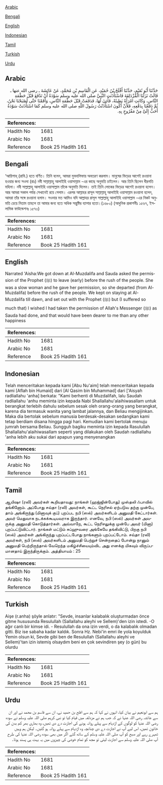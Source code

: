 [Arabic](#arabic)

[Bengali](#bengali)

[English](#english)

[Indonesian](#indonesian)

[Tamil](#tamil)

[Turkish](#turkish)

[Urdu](#urdu)

## Arabic


<div dir="rtl" lang="ar" style={{fontSize:'larger',backgroundColor:'#f8f9fa',padding:20}}>
حَدَّثَنَا أَبُو نُعَيْمٍ، حَدَّثَنَا أَفْلَحُ بْنُ حُمَيْدٍ، عَنِ الْقَاسِمِ بْنِ مُحَمَّدٍ، عَنْ عَائِشَةَ ـ رضى الله عنها ـ قَالَتْ نَزَلْنَا الْمُزْدَلِفَةَ فَاسْتَأْذَنَتِ النَّبِيَّ صلى الله عليه وسلم سَوْدَةُ أَنْ تَدْفَعَ قَبْلَ حَطْمَةِ النَّاسِ، وَكَانَتِ امْرَأَةً بَطِيئَةً، فَأَذِنَ لَهَا، فَدَفَعَتْ قَبْلَ حَطْمَةِ النَّاسِ، وَأَقَمْنَا حَتَّى أَصْبَحْنَا نَحْنُ، ثُمَّ دَفَعْنَا بِدَفْعِهِ، فَلأَنْ أَكُونَ اسْتَأْذَنْتُ رَسُولَ اللَّهِ صلى الله عليه وسلم كَمَا اسْتَأْذَنَتْ سَوْدَةُ أَحَبُّ إِلَىَّ مِنْ مَفْرُوحٍ بِهِ‏.‏
</div>
<div style={{backgroundColor:'#f8f9fa',padding:20, marginBottom: 10}}><table> <thead> <tr> <th>References:</th> <th></th> </tr> </thead> <tbody><tr><td>Hadith No</td><td>1681</td></tr><tr><td>Arabic No</td><td>1681</td></tr><tr><td>Reference</td><td>Book 25 Hadith 161</td></tr></tbody></table></div>

## Bengali


<div dir="ltr" lang="bn" style={{fontSize:'larger',backgroundColor:'#f8f9fa',padding:20}}>
‘আয়িশাহ্ (রাযি.) হতে বর্ণিত। তিনি বলেন, আমরা মুযদালিফায় অবতরণ করলাম। মানুষের ভিড়ের আগেই রওয়ানা হওয়ার জন্য সওদা (রাঃ) নবী সাল্লাল্লাহু আলাইহি ওয়াসাল্লাম -এর কাছে অনুমতি চাইলেন। আর তিনি ছিলেন ধীরগতি মহিলা। নবী সাল্লাল্লাহু আলাইহি ওয়াসাল্লাম তাঁকে অনুমতি দিলেন। তাই তিনি লোকের ভিড়ের আগেই রওয়ানা হলেন। আর আমরা সকাল পর্যন্ত সেখানেই রয়ে গেলাম। এরপর আল্লাহর রাসূল সাল্লাল্লাহু আলাইহি ওয়াসাল্লাম রওয়ানা হলেন, আমরা তাঁর সঙ্গে রওয়ানা হলাম। সওদার মত আমিও যদি আল্লাহর রাসূল সাল্লাল্লাহু আলাইহি ওয়াসাল্লাম -এর নিকট অনুমতি চেয়ে নিতাম তাহলে তা আমার জন্য হতে অধিক সন্তুষ্টির ব্যাপার হতো।(১৬৮০) (আধুনিক প্রকাশনীঃ ১৫৬৭, ইসলামিক ফাউন্ডেশনঃ ১৫৭৩)
</div>
<div style={{backgroundColor:'#f8f9fa',padding:20, marginBottom: 10}}><table> <thead> <tr> <th>References:</th> <th></th> </tr> </thead> <tbody><tr><td>Hadith No</td><td>1681</td></tr><tr><td>Arabic No</td><td>1681</td></tr><tr><td>Reference</td><td>Book 25 Hadith 161</td></tr></tbody></table></div>

## English


<div dir="ltr" lang="en" style={{fontSize:'larger',backgroundColor:'#f8f9fa',padding:20}}>
Narrated 'Aisha:We got down at Al-Muzdalifa and Sauda asked the permission of the Prophet (ﷺ) to leave (early) before the rush of the people. She was a slow woman and he gave her permission, so she departed (from Al- Muzdalifa) before the rush of the people. We kept on staying at Al-Muzdalifa till dawn, and set out with the Prophet (ﷺ) but (I suffered so much that) I wished I had taken the permission of Allah's Messenger (ﷺ) as Sauda had done, and that would have been dearer to me than any other happiness
</div>
<div style={{backgroundColor:'#f8f9fa',padding:20, marginBottom: 10}}><table> <thead> <tr> <th>References:</th> <th></th> </tr> </thead> <tbody><tr><td>Hadith No</td><td>1681</td></tr><tr><td>Arabic No</td><td>1681</td></tr><tr><td>Reference</td><td>Book 25 Hadith 161</td></tr></tbody></table></div>

## Indonesian


<div dir="ltr" lang="id" style={{fontSize:'larger',backgroundColor:'#f8f9fa',padding:20}}>
Telah menceritakan kepada kami [Abu Nu'aim] telah menceritakan kepada kami [Aflah bin Humaid] dari [Al Qasim bin Muhammad] dari ['Aisyah radliallahu 'anha] berkata: "Kami berhenti di Muzdalifah, lalu Saudah radliallahu 'anhu meminta izin kepada Nabi Shallallahu'alaihiwasallam untuk berangkat terlebih dahulu sebelum sesak oleh orang-orang yang berangkat, karena dia termasuk wanita yang lambat jalannya, dan Beliau mengijinkan. Maka dia bertolak sebelum manusia berdesak-desakan sedangkan kami tetap berdiam disana hingga pagi hari. Kemudian kami bertolak menuju jumrah bersama Beliau. Sungguh bagiku meminta izin kepada Rasulullah Shallallahu'alaihiwasallam seperti yang dilakukan oleh Saudah radliallahu 'anha lebih aku sukai dari apapun yang menyenangkan
</div>
<div style={{backgroundColor:'#f8f9fa',padding:20, marginBottom: 10}}><table> <thead> <tr> <th>References:</th> <th></th> </tr> </thead> <tbody><tr><td>Hadith No</td><td>1681</td></tr><tr><td>Arabic No</td><td>1681</td></tr><tr><td>Reference</td><td>Book 25 Hadith 161</td></tr></tbody></table></div>

## Tamil


<div dir="ltr" lang="ta" style={{fontSize:'larger',backgroundColor:'#f8f9fa',padding:20}}>
ஆயிஷா (ரலி) அவர்கள் கூறியதாவது: நாங்கள் (ஹஜ்ஜின்போது) முஸ்தலி ஃபாவில் தங்கினோம். அப்போது சவ்தா (ரலி) அவர்கள், கூட்ட நெரிசல் ஏற்படுவ தற்கு முன்பே, தாம் அங்கிருந்து (மினாவுக் குப்) புறப்பட நபி (ஸல்) அவர்களிடம் அனுமதி கேட்டார்கள். அவர் மெதுவாக நடக்கக்கூடியவராக இருந்தார். எனவே, நபி (ஸல்) அவர்கள் அவருக்கு அனுமதி கொடுத்தார்கள். அவ்வாறே, கூட்ட நெரிசலுக்கு முன்பே அவர் (மினா) புறப்பட்டுவிட்டார். நாங்கள் மட்டும் சுப்ஹுவரை அங்கேயே தங்கிவிட்டு, பிறகு நபி (ஸல்) அவர்கள் அங்கிருந்து புறப்பட்டபோது நாங்களும் புறப்பட்டோம். சவ்தா (ரலி) அவர்கள், நபி (ஸல்) அவர்களிடம் அனுமதி பெற்றுச் சென்றதைப் போன்று நானும் அனுமதி பெற்றிருந்தால் வேறெந்த மகிழ்ச்சியையும்விட அது எனக்கு மிகவும் விருப்பமானதாய் இருந்திருக்கும். அத்தியாயம் : 25
</div>
<div style={{backgroundColor:'#f8f9fa',padding:20, marginBottom: 10}}><table> <thead> <tr> <th>References:</th> <th></th> </tr> </thead> <tbody><tr><td>Hadith No</td><td>1681</td></tr><tr><td>Arabic No</td><td>1681</td></tr><tr><td>Reference</td><td>Book 25 Hadith 161</td></tr></tbody></table></div>

## Turkish


<div dir="ltr" lang="tr" style={{fontSize:'larger',backgroundColor:'#f8f9fa',padding:20}}>
Aişe (r.anha) şöyle anlatır: "Sevde, insanlar kalabalık oluşturmadan önce gitme hususunda Resulullah (Sallallahu aleyhi ve Sellem)'den izin istedi. -O ağır canlı bir kimse idi. - Resulullah da ona izin verdi, o da kalabalık olmadan gitti. Biz ise sabaha kadar kaldık. Sonra Hz. Nebi'in emri ile yola koyulduk Yemin olsun ki, Sevde gibi ben de Resulullah (Sallallahu aleyhi ve Sellem)'tan izin istemiş olsaydım beni en çok sevindiren şey (o gün) bu olurdu
</div>
<div style={{backgroundColor:'#f8f9fa',padding:20, marginBottom: 10}}><table> <thead> <tr> <th>References:</th> <th></th> </tr> </thead> <tbody><tr><td>Hadith No</td><td>1681</td></tr><tr><td>Arabic No</td><td>1681</td></tr><tr><td>Reference</td><td>Book 25 Hadith 161</td></tr></tbody></table></div>

## Urdu


<div dir="rtl" lang="ur" style={{fontSize:'larger',backgroundColor:'#f8f9fa',padding:20}}>
ہم سے ابونعیم نے بیان کیا، انہوں نے کہا کہ ہم سے افلح بن حمید نے، ان سے قاسم بن محمد نے اور ان سے عائشہ رضی اللہ عنہا نے کہ جب ہم نے مزدلفہ میں قیام کیا تو نبی کریم صلی اللہ علیہ وسلم نے سودہ رضی اللہ عنہا کو لوگوں کے اژدہام سے پہلے روانہ ہونے کی اجازت دے دی تھیں، وہ بھاری بھر کم بدن کی خاتون تھیں، اس لیے آپ نے اجازت دے دی چنانچہ وہ اژدہام سے پہلے روانہ ہو گئیں۔ لیکن ہم وہیں ٹھہرے رہے اور صبح کو آپ صلی اللہ علیہ وسلم کے ساتھ گئے اگر میں بھی سودہ رضی اللہ عنہا کی طرح آپ صلی اللہ علیہ وسلم سے اجازت لیتی تو مجھ کو تمام خوشی کی چیزوں میں یہ بہت ہی پسند ہوتا۔
</div>
<div style={{backgroundColor:'#f8f9fa',padding:20, marginBottom: 10}}><table> <thead> <tr> <th>References:</th> <th></th> </tr> </thead> <tbody><tr><td>Hadith No</td><td>1681</td></tr><tr><td>Arabic No</td><td>1681</td></tr><tr><td>Reference</td><td>Book 25 Hadith 161</td></tr></tbody></table></div>